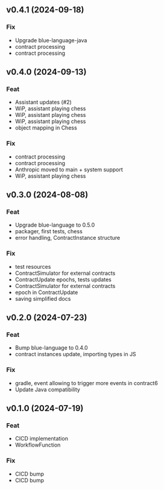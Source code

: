 ## v0.4.1 (2024-09-18)

### Fix

- Upgrade blue-language-java
- contract processing
- contract processing

## v0.4.0 (2024-09-13)

### Feat

- Assistant updates (#2)
- WiP, assistant playing chess
- WiP, assistant playing chess
- WiP, assistant playing chess
- object mapping in Chess

### Fix

- contract processing
- contract processing
- Anthropic moved to main + system support
- WiP, assistant playing chess

## v0.3.0 (2024-08-08)

### Feat

- Upgrade blue-language to 0.5.0
- packager, first tests, chess
- error handling, ContractInstance structure

### Fix

- test resources
- ContractSimulator for external contracts
- ContractUpdate epochs, tests updates
- ContractSimulator for external contracts
- epoch in ContractUpdate
- saving simplified docs

## v0.2.0 (2024-07-23)

### Feat

- Bump blue-language to 0.4.0
- contract instances update, importing types in JS

### Fix

- gradle, event allowing to trigger more events in contract6
- Update Java compatibility

## v0.1.0 (2024-07-19)

### Feat

- CICD implementation
- WorkflowFunction

### Fix

- CICD bump
- CICD bump

